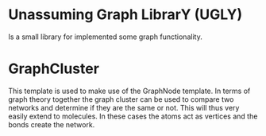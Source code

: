 # Unassuming Graph LibrarY (UGLY)

Is a small library for implemented some graph functionality. 

# GraphCluster
This template is used to make use of the GraphNode template. In terms of graph theory together the graph cluster can be used to compare two networks and determine if they are the same or not. This will thus very easily extend to molecules. In these cases the atoms act as vertices and the bonds create the network. 
